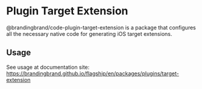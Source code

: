 # Plugin Target Extension

@brandingbrand/code-plugin-target-extension is a package that configures all the necessary native code for generating iOS target extensions.

## Usage

See usage at documentation site: https://brandingbrand.github.io/flagship/en/packages/plugins/target-extension